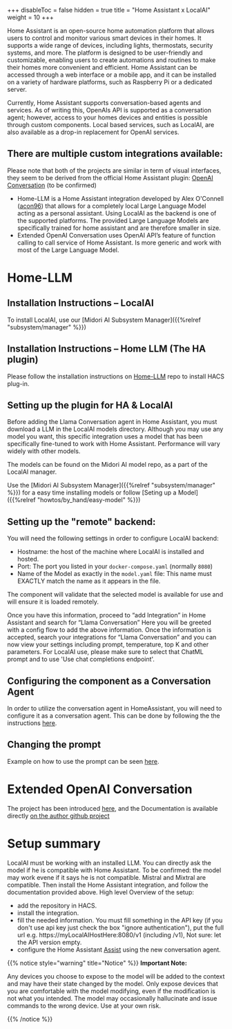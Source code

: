 +++
disableToc = false
hidden = true
title = "Home Assistant x LocalAI"
weight = 10
+++

Home Assistant is an open-source home automation platform that allows users to control and monitor various smart devices in their homes. It supports a wide range of devices, including lights, thermostats, security systems, and more. The platform is designed  to be user-friendly and customizable, enabling users to create automations and routines to make their homes more convenient and efficient. Home Assistant can be accessed through a web interface or a mobile app, and it can be installed on a variety of hardware platforms, such as Raspberry Pi or a dedicated server.

Currently, Home Assistant supports conversation-based agents and services. As of writing this, OpenAIs API is supported as a conversation agent; however, access to your homes devices and entities is possible through custom components. Local based services, such as LocalAI, are also available as a drop-in replacement for OpenAI services.

## There are multiple custom integrations available:

Please note that both of the projects are similar in term of visual interfaces, they seem to be derived from the official Home Assistant plugin: [OpenAI Conversation](https://www.home-assistant.io/integrations/openai_conversation/) (to be confirmed)

- Home-LLM is a Home Assistant integration developed by Alex O'Connell ([acon96](https://github.com/acon96)) that allows for a completely local Large Language Model acting as a personal assistant. Using LocalAI as the backend is one of the supported platforms. The provided Large Language Models are specifically trained for home assistant and are therefore smaller in size.
- Extended OpenAI Conversation uses OpenAI API’s feature of function calling to call service of Home Assistant. Is more generic and work with most of the Large Language Model.

# Home-LLM

## Installation Instructions – LocalAI

To install LocalAI, use our [Midori AI Subsystem Manager]({{%relref "subsystem/manager" %}})

## Installation Instructions – Home LLM (The HA plugin)

Please follow the installation instructions on [Home-LLM](https://github.com/acon96/home-llm?tab=readme-ov-file#installing-with-hacs) repo to install HACS plug-in.

## Setting up the plugin for HA & LocalAI

Before adding the Llama Conversation agent in Home Assistant, you must download a LLM in the LocalAI models directory. Although you may use any model you want, this specific integration uses a model that has been specifically fine-tuned to work with Home Assistant. Performance will vary widely with other models.

The models can be found on the Midori AI model repo, as a part of the LocalAI manager.

Use the [Midori AI Subsystem Manager]({{%relref "subsystem/manager" %}}) for a easy time installing models or follow [Seting up a Model]({{%relref "howtos/by_hand/easy-model" %}})

## Setting up the "remote" backend:

You will need the following settings in order to configure LocalAI backend:

- Hostname: the host of the machine where LocalAI is installed and hosted.
- Port: The port you listed in your ``docker-compose.yaml`` (normally ``8080``)
- Name of the Model as exactly in the `model.yaml` file: This name must EXACTLY match the name as it appears in the file.

The component will validate that the selected model is available for use and will ensure it is loaded remotely.

Once you have this information, proceed to “add Integration” in Home Assistant and search for “Llama Conversation” Here you will be greeted with a config flow to add the above information. Once the information is accepted, search your integrations for “Llama Conversation” and you can now view your settings including prompt, temperature, top K and other parameters. For LocalAI use, please make sure to select that ChatML prompt and to use 'Use chat completions endpoint'.

## Configuring the component as a Conversation Agent

In order to utilize the conversation agent in HomeAssistant, you will need to configure it as a conversation agent. This can be done by following the the instructions [here](https://github.com/acon96/home-llm?tab=readme-ov-file#configuring-the-component-as-a-conversation-agent).

## Changing the prompt

Example on how to use the prompt can be seen [here](https://github.com/acon96/home-llm?tab=readme-ov-file#model).

# Extended OpenAI Conversation

The project has been introduced [here](https://community.home-assistant.io/t/custom-component-extended-openai-conversation-lets-control-entities-via-chatgpt/636500), and the Documentation is available directly [on the author github project](https://github.com/jekalmin/extended_openai_conversation)

# Setup summary

LocalAI must be working with an installed LLM.
You can directly ask the model if he is compatible with Home Assistant. To be confirmed: the model may work evene if it says he is not compatible. Mistral and Mixtral are compatible.
Then install the Home Assistant integration, and follow the documentation provided above.
High level Overview of the setup:

- add the repository in HACS.
- install the integration.
- fill the needed information. You must fill something in the API key (if you don't use api key just check the box "ignore authentication"), put the full url e.g. https://myLocalAIHostHere:8080/v1 (including /v1), Not sure: let the API version empty.
- configure the Home Assistant [Assist](https://www.home-assistant.io/voice_control/) using the new conversation agent.

{{% notice style="warning" title="Notice" %}}
**Important Note:** 

Any devices you choose to expose to the model will be added to the context and may have their state changed by the model. Only expose devices that you are comfortable with the model modifying, even if the modification is not what you intended. The model may occasionally hallucinate and issue commands to the wrong device. Use at your own risk. 

{{% /notice %}}